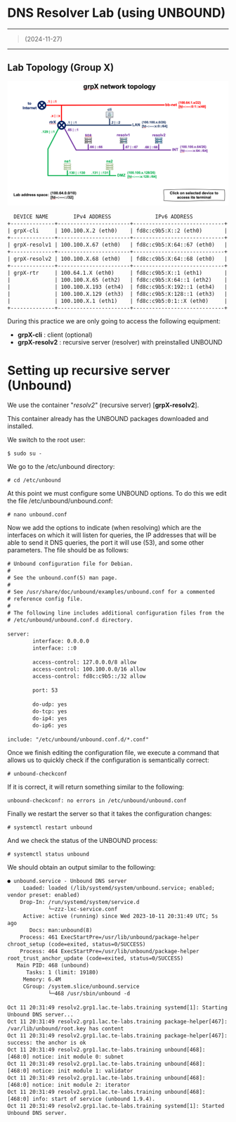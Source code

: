# DNS Resolver Lab (using UNBOUND)

------

> (2024-11-27) 

------



## Lab Topology (Group X) 



![lab-topo-resolver-authoritative](./DNS-Resolver_Lab_script-pics/grpX_network_topology.png)



```
  DEVICE NAME        IPv4 ADDRESS              IPv6 ADDRESS
+--------------+-----------------------+-----------------------------+
| grpX-cli     | 100.100.X.2 (eth0)    | fd8c:c9b5:X::2 (eth0)       |
+--------------+-----------------------+-----------------------------+
| grpX-resolv1 | 100.100.X.67 (eth0)   | fd8c:c9b5:X:64::67 (eth0)   |
+--------------+-----------------------+-----------------------------+
| grpX-resolv2 | 100.100.X.68 (eth0)   | fd8c:c9b5:X:64::68 (eth0)   |
+--------------+-----------------------+-----------------------------+
| grpX-rtr     | 100.64.1.X (eth0)     | fd8c:c9b5:X::1 (eth1)       |
|              | 100.100.X.65 (eth2)   | fd8c:c9b5:X:64::1 (eth2)    |
|              | 100.100.X.193 (eth4)  | fd8c:c9b5:X:192::1 (eth4)   |
|              | 100.100.X.129 (eth3)  | fd8c:c9b5:X:128::1 (eth3)   |
|              | 100.100.X.1 (eth1)    | fd8c:c9b5:0:1::X (eth0)     |
+--------------+-----------------------+-----------------------------+
```

During this practice we are only going to access the following equipment:

* **grpX-cli** : client (optional)
* **grpX-resolv2** : recursive server (resolver) with preinstalled UNBOUND



# Setting up recursive server (Unbound)

We use the container "*resolv2*" (recursive server) [**grpX-resolv2**].

This container already has the UNBOUND packages downloaded and installed.

We switch to the root user:

```
$ sudo su -
```

We go to the /etc/unbound directory:

```
# cd /etc/unbound
```

At this point we must configure some UNBOUND options.
To do this we edit the file /etc/unbound/unbound.conf:

```
# nano unbound.conf
```

Now we add the options to indicate (when resolving) which are the interfaces on which it will listen for queries, the IP addresses that will be able to send it DNS queries, the port it will use (53), and some other parameters. The file should be as follows:

```
# Unbound configuration file for Debian.
#
# See the unbound.conf(5) man page.
#
# See /usr/share/doc/unbound/examples/unbound.conf for a commented
# reference config file.
#
# The following line includes additional configuration files from the
# /etc/unbound/unbound.conf.d directory.

server:
        interface: 0.0.0.0
        interface: ::0

        access-control: 127.0.0.0/8 allow
        access-control: 100.100.0.0/16 allow
        access-control: fd8c:c9b5::/32 allow

        port: 53

        do-udp: yes
        do-tcp: yes
        do-ip4: yes
        do-ip6: yes

include: "/etc/unbound/unbound.conf.d/*.conf"
```

Once we finish editing the configuration file, we execute a command that allows us to quickly check if the configuration is semantically correct:

```
# unbound-checkconf
```

If it is correct, it will return something similar to the following:

```
unbound-checkconf: no errors in /etc/unbound/unbound.conf
```

Finally we restart the server so that it takes the configuration changes:

```
# systemctl restart unbound
```

And we check the status of the UNBOUND process:

```
# systemctl status unbound
```

We should obtain an output similar to the following:

```
● unbound.service - Unbound DNS server
     Loaded: loaded (/lib/systemd/system/unbound.service; enabled; vendor preset: enabled)
    Drop-In: /run/systemd/system/service.d
             └─zzz-lxc-service.conf
     Active: active (running) since Wed 2023-10-11 20:31:49 UTC; 5s ago
       Docs: man:unbound(8)
    Process: 461 ExecStartPre=/usr/lib/unbound/package-helper chroot_setup (code=exited, status=0/SUCCESS)
    Process: 464 ExecStartPre=/usr/lib/unbound/package-helper root_trust_anchor_update (code=exited, status=0/SUCCESS)
   Main PID: 468 (unbound)
      Tasks: 1 (limit: 19180)
     Memory: 6.4M
     CGroup: /system.slice/unbound.service
             └─468 /usr/sbin/unbound -d

Oct 11 20:31:49 resolv2.grp1.lac.te-labs.training systemd[1]: Starting Unbound DNS server...
Oct 11 20:31:49 resolv2.grp1.lac.te-labs.training package-helper[467]: /var/lib/unbound/root.key has content
Oct 11 20:31:49 resolv2.grp1.lac.te-labs.training package-helper[467]: success: the anchor is ok
Oct 11 20:31:49 resolv2.grp1.lac.te-labs.training unbound[468]: [468:0] notice: init module 0: subnet
Oct 11 20:31:49 resolv2.grp1.lac.te-labs.training unbound[468]: [468:0] notice: init module 1: validator
Oct 11 20:31:49 resolv2.grp1.lac.te-labs.training unbound[468]: [468:0] notice: init module 2: iterator
Oct 11 20:31:49 resolv2.grp1.lac.te-labs.training unbound[468]: [468:0] info: start of service (unbound 1.9.4).
Oct 11 20:31:49 resolv2.grp1.lac.te-labs.training systemd[1]: Started Unbound DNS server.
```

